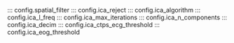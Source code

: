 ::: config.spatial_filter
::: config.ica_reject
::: config.ica_algorithm
::: config.ica_l_freq
::: config.ica_max_iterations
::: config.ica_n_components
::: config.ica_decim
::: config.ica_ctps_ecg_threshold
::: config.ica_eog_threshold
